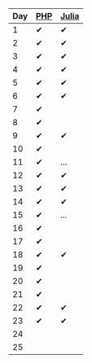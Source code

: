 | Day | [PHP](php/src/Aoc/Days) | [Julia](julia/src) |
| --- | --- | ----- |
| 1   | ✔ | ✔ |
| 2   | ✔ | ✔ |
| 3   | ✔ | ✔ |
| 4   | ✔ | ✔ |
| 5   | ✔ | ✔ |
| 6   | ✔ | ✔ |
| 7   | ✔ |   |
| 8   | ✔ |   |
| 9   | ✔ | ✔ |
| 10   | ✔ |   |
| 11   | ✔ | ...  |
| 12   | ✔ | ✔ |
| 13   | ✔ | ✔ |
| 14   | ✔ | ✔ |
| 15   | ✔ | ...  |
| 16   | ✔ |   |
| 17   | ✔ |   |
| 18   | ✔ | ✔ |
| 19   | ✔ |   |
| 20   | ✔ |   |
| 21   | ✔ |   |
| 22   | ✔ | ✔ |
| 23   | ✔ | ✔ |
| 24   |   |   |
| 25   |   |   |
